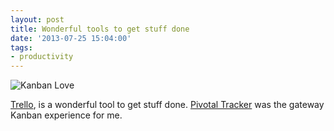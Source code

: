 ```yaml
---
layout: post
title: Wonderful tools to get stuff done
date: '2013-07-25 15:04:00'
tags:
- productivity
---
```


![Kanban Love](https://lh3.googleusercontent.com/f8sln5zd0ZxM7lvKYzuiorg0fi-bMFgEzzOW77qYsorXhvRFDSv3wwd6zYRDyZQbVyGl2QbiGm4Q8HehEtF0qnMKMlKGCZjm828_DBr2nylLLnTWVT7Wei5SCDljwN5RBpeBefzGnlPv_pmCzqP2kM_QzQmCPyG453SjSlshhPbe2IyL7u61ZAl6N0_4uRJBDVALMAcwCGWBLbLpD7p7MGBTMTzCbCZ6JIiynHnQgK1onXPb_w2-BTChB0cPglZt9pzjm2z7Eb6sLa1J_qhcRMaxKgtGF7lKTlZ_oSkAY00JWmlactbRRE1AVhcD72TMimLKTsAYWetpCDtQlO_rFZf8Z380Q9XGfYDo9f2Nf8SD-QNWnzKbGLjsrd_mYpaLr9qTFvYuWqkXIdqBsCIe2aOle8CiCVUWz3RYBjSpAM5BuoErXucBIF1MBBTwNilum3TwNxAA2HD2OrxT8fUghgq8AlF2o_hrSKAZa527VdQuPm1Oz3C5K2jmrhPtotV9INTpyl73SdQNI-F4npqL-zYb3Z8d6y4BJHKbZEct-qNCKmxM6lANsQF5xQHgFmO9uXs8zYsWFDKa12fbGTj0o1WziPkoUxoappjE2GVywGVB9aCPKdjyYw=w689-h683-no)  

 [Trello](https://trello.com/ "Trello"), is a wonderful tool to get stuff done. [Pivotal Tracker](https://www.pivotaltracker.com/ "Pivotal Tracker") was the gateway Kanban experience for me.